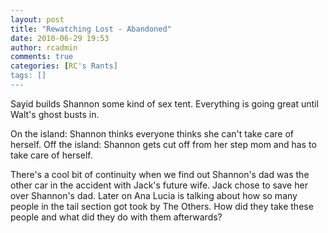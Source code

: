 ```yaml
---
layout: post
title: "Rewatching Lost - Abandoned"
date: 2010-06-29 19:53
author: rcadmin
comments: true
categories: [RC's Rants]
tags: []
---
```

Sayid builds Shannon some kind of sex tent. Everything is going great until Walt's ghost busts in.

On the island: Shannon thinks everyone thinks she can't take care of herself.
Off the island: Shannon gets cut off from her step mom and has to take care of herself. 

There's a cool bit of continuity when we find out Shannon's dad was the other car in the accident with Jack's future wife. Jack chose to save her over Shannon's dad. Later on Ana Lucia is talking about how so many people in the tail section got took by The Others. How did they take these people and what did they do with them afterwards?

